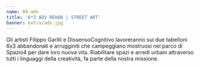 ```yaml
---
name: 04-adv
title: '6*3 ADV REHAB | STREET ART'
banner: extra/adv.jpg
---
```


Gli artisti Filippo Garilli e DissensoCognitivo lavoreranno sui due tabelloni 6x3 abbandonati e arrugginiti che campeggiano mostruosi nel parco di Spazio4 per dare loro nuova vita. Riabilitare spazi e arredi urbani attraverso tutti i linguaggi della creatività, fa parte della nostra missione.

